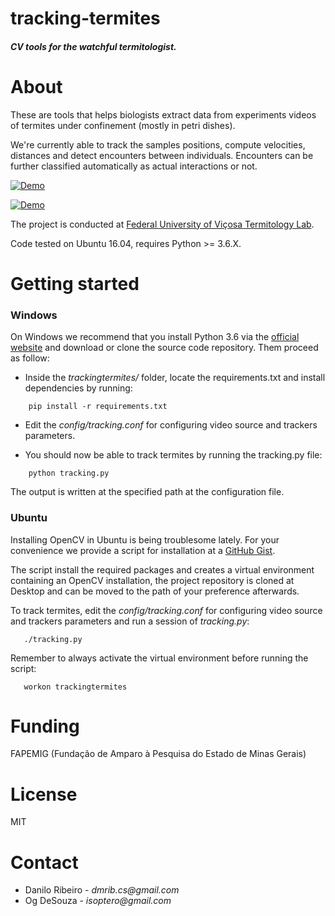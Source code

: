 # tracking-termites
##### CV tools for the watchful termitologist.


About
===============

These are tools that helps biologists extract data from experiments videos of termites under
confinement (mostly in petri dishes).

We're currently able to track the samples positions, compute velocities, distances and detect
encounters between individuals. Encounters can be further classified automatically as actual
interactions or not.

[![Demo](https://img.youtube.com/vi/1OERWG7F74c/0.jpg)](https://www.youtube.com/watch?v=1OERWG7F74c)

[![Demo](https://img.youtube.com/vi/BcPc1BXg5vc/0.jpg)](https://www.youtube.com/watch?v=BcPc1BXg5vcY)

The project is conducted at [Federal University of Viçosa Termitology Lab](https://www.isoptera.ufv.br/).

Code tested on Ubuntu 16.04, requires Python >= 3.6.X.

Getting started
===============

### Windows

On Windows we recommend that you install Python 3.6 via the [official website](https://www.python.org/) and
download or clone the source code repository. Them proceed as follow:

* Inside the _trackingtermites/_ folder, locate the requirements.txt and install dependencies by
running:

```
    pip install -r requirements.txt
```

* Edit the _config/tracking.conf_ for configuring video source and trackers parameters.

* You should now be able to track termites by running the tracking.py file:

```
    python tracking.py
```

The output is written at the specified path at the configuration file.

### Ubuntu

Installing OpenCV in Ubuntu is being troublesome lately. For your convenience we provide a script
for installation at a [GitHub Gist](https://gist.github.com/dmrib/b2bc06ed8bcf583686e26af6b06f1675).

The script install the required packages and creates a virtual environment containing an OpenCV
installation, the project repository is cloned at Desktop and can be moved to the path of your
preference afterwards.

To track termites, edit the _config/tracking.conf_ for configuring video source and trackers parameters
and run a session of _tracking.py_:

```
   ./tracking.py
```

Remember to always activate the virtual environment before running the script:

```
   workon trackingtermites
```

Funding
===============

FAPEMIG (Fundação de Amparo à Pesquisa do Estado de Minas Gerais)

License
===============

MIT

Contact
===============

* Danilo Ribeiro - _dmrib.cs@gmail.com_
* Og DeSouza - _isoptero@gmail.com_
